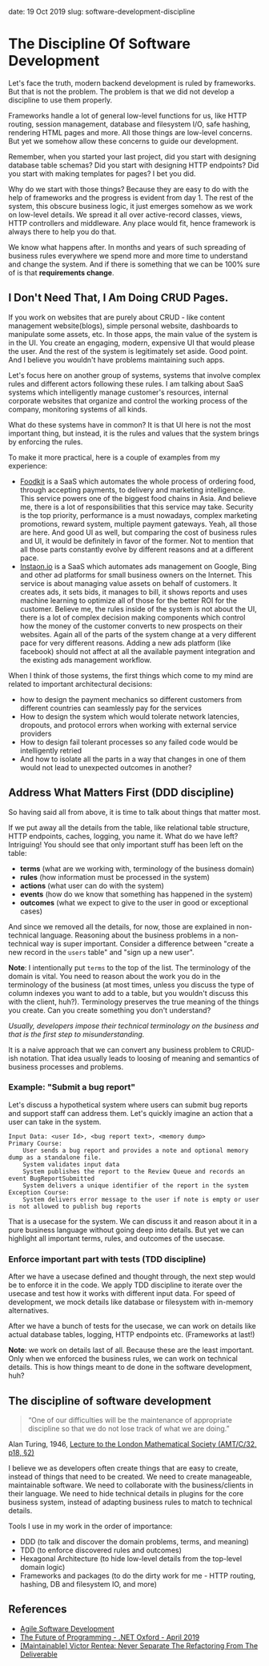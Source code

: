 date: 19 Oct 2019 
slug: software-development-discipline
# The Discipline Of Software Development
Let's face the truth, modern backend development is ruled by frameworks. But that is not the problem. The problem is
that we did not develop a discipline to use them properly.
 
Frameworks handle a lot of general low-level functions for us, like HTTP routing, session management, database and 
filesystem I/O, safe hashing, rendering HTML pages and more. All those things are low-level concerns. But yet we somehow 
allow these concerns to guide our development.

Remember, when you started your last project, did you start with designing database table schemas? Did you start with
designing HTTP endpoints? Did you start with making templates for pages? I bet you did. 

Why do we start with those things? Because they are easy to do with the help of frameworks and the progress is evident
from day 1. The rest of the system, this obscure business logic, it just emerges somehow as we work on low-level
details. We spread it all over active-record classes, views, HTTP controllers and middleware. Any place would fit, hence
framework is always there to help you do that.

We know what happens after. In months and years of such spreading of business rules everywhere we spend more and more
time to understand and change the system. And if there is something that we can be 100% sure of is that **requirements
change**.

## I Don't Need That, I Am Doing CRUD Pages.
If you work on websites that are purely about CRUD - like content management website(blogs), simple personal website,
dashboards to manipulate some assets, etc. In those apps, the main value of the system is in the UI. You create an
engaging, modern, expensive UI that would please the user. And the rest of the system is legitimately set aside.
Good point. And I believe you wouldn't have problems maintaining such apps.

Let's focus here on another group of systems, systems that involve complex rules and different actors following these
rules. I am talking about SaaS systems which intelligently manage customer's resources, internal corporate websites
that organize and control the working process of the company, monitoring systems of all kinds. 

What do these systems have in common? It is that UI here is not the most important thing, but instead, it is the rules 
and values that the system brings by enforcing the rules.

To make it more practical, here is a couple of examples from my experience:
- [Foodkit](https://foodkit.io) is a SaaS which automates the whole process of
ordering food, through accepting payments, to delivery and marketing intelligence. This service powers one of the
biggest food chains in Asia. And believe me, there is a lot of responsibilities that this service may take. Security is
the top priority, performance is a must nowadays, complex marketing promotions, reward system, multiple payment
gateways. Yeah, all those are here. And good UI as well, but comparing the cost of business rules and UI, it would be
definitely in favor of the former. Not to mention that all those parts constantly evolve by different reasons and
at a different pace.
- [Instaon.io](https://instaon.io) is a SaaS which automates ads management on
Google, Bing and other ad platforms for small business owners on the Internet. This service is about managing value
assets on behalf of customers. It creates ads, it sets bids, it manages to bill, it shows reports and uses machine
learning to optimize all of those for the better ROI for the customer. Believe me, the rules inside of the system is
not about the UI, there is a lot of complex decision making components which control how the money of the customer
converts to new prospects on their websites. Again all of the parts of the system change at a very different pace for
very different reasons. Adding a new ads platform (like facebook) should not affect at all the available payment
integration and the existing ads management workflow.

When I think of those systems, the first things which come to my mind are related to important architectural decisions:
- how to design the payment mechanics so different customers from different countries can seamlessly pay for the
  services 
- How to design the system which would tolerate network latencies, dropouts, and protocol errors when working with
  external service providers
- How to design fail tolerant processes so any failed code would be intelligently retried
- And how to isolate all the parts in a way that changes in one of them would not lead to unexpected outcomes in
  another?

## Address What Matters First (DDD discipline)
So having said all from above, it is time to talk about things that matter most.

If we put away all the details from the table, like relational table structure, HTTP endpoints, caches, logging, you
name it. What do we have left? Intriguing! You should see that only important stuff has been left on the table:
- **terms** (what are we working with, terminology of the business domain)
- **rules** (how information must be processed in the system)
- **actions** (what user can do with the system)
- **events** (how do we know that something has happened in the system)
- **outcomes** (what we expect to give to the user in good or exceptional cases)

And since we removed all the details, for now, those are explained in non-technical language. Reasoning about the
business problems in a non-technical way is super important. Consider a difference between "create a new record in the
`users` table" and "sign up a new user".

**Note**: I intentionally put `terms` to the top of the list. The terminology of the domain is vital. You need to reason
about the work you do in the terminology of the business (at most times, unless you discuss the type of column indexes
you want to add to a table, but you wouldn't discuss this with the client, huh?). Terminology preserves the true meaning
of the things you create. Can you create something you don't understand?

*Usually, developers impose their technical terminology on the business and that is the first step to misunderstanding.*

It is a naive approach that we can convert any business problem to CRUD-ish notation. That idea usually leads
to loosing of meaning and semantics of business processes and problems.

### Example: "Submit a bug report"
Let's discuss a hypothetical system where users can submit bug reports and support staff can address them. Let's quickly
imagine an action that a user can take in the system.

```
Input Data: <user Id>, <bug report text>, <memory dump>
Primary Course:
    User sends a bug report and provides a note and optional memory dump as a standalone file.
    System validates input data
    System publishes the report to the Review Queue and records an event BugReportSubmitted
    System delivers a unique identifier of the report in the system
Exception Course:
    System delivers error message to the user if note is empty or user is not allowed to publish bug reports
```

That is a usecase for the system. We can discuss it and reason about it in a pure business language without going deep into
details. But yet we can highlight all important terms, rules, and outcomes of the usecase. 

### Enforce important part with tests (TDD discipline)
After we have a usecase defined and thought through, the next step would be to enforce it in the code. We apply TDD
discipline to iterate over the usecase and test how it works with different input data. For speed of development, we
mock details like database or filesystem with in-memory alternatives.

After we have a bunch of tests for the usecase, we can work on details like actual database tables, logging, HTTP
endpoints etc. (Frameworks at last!)

**Note**: we work on details last of all. Because these are the least important. Only when we enforced the business rules,
we can work on technical details. This is how things meant to de done in the software development, huh?

## The discipline of software development 

> “One of our difficulties will be the maintenance of appropriate discipline so that we do not lose track of what
we are doing.”

Alan Turing, 1946, [Lecture to the London Mathematical Society (AMT/C/32, p18, §2)](http://www.turingarchive.org/viewer/?id=455&title=18)

I believe we as developers often create things that are easy to create, instead of things that need to be created. We
need to create manageable, maintainable software. We need to collaborate with the business/clients in their language. We
need to hide technical details in plugins for the core business system, instead of adapting business rules to match to
technical details.

Tools I use in my work in the order of importance:
- DDD (to talk and discover the domain problems, terms, and meaning)
- TDD (to enforce discovered rules and outcomes)
- Hexagonal Architecture (to hide low-level details from the top-level domain logic)
- Frameworks and packages (to do the dirty work for me - HTTP routing, hashing, DB and filesystem IO, and more)


## References 
- [Agile Software Development](https://painless.software/agile-software-development)
- [The Future of Programming - .NET Oxford - April 2019](https://www.youtube.com/watch?v=BHnMItX2hEQ&t=1790s)
- [[Maintainable] Victor Rentea: Never Separate The Refactoring From The Deliverable](http://podplayer.net/?id=81926332)
